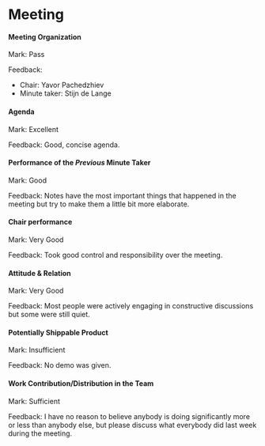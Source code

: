 # Meeting

#### Meeting Organization

Mark: Pass

Feedback: 
- Chair: Yavor Pachedzhiev
- Minute taker: Stijn de Lange 


#### Agenda 

Mark: Excellent

Feedback: Good, concise agenda. 


#### Performance of the *Previous* Minute Taker

Mark: Good

Feedback: Notes have the most important things that happened in the meeting but try to make them a little bit more elaborate. 


#### Chair performance

Mark: Very Good

Feedback: Took good control and responsibility over the meeting. 


#### Attitude & Relation

Mark: Very Good

Feedback: Most people were actively engaging in constructive discussions but some were still quiet. 


#### Potentially Shippable Product

Mark: Insufficient

Feedback: No demo was given. 


#### Work Contribution/Distribution in the Team

Mark: Sufficient

Feedback: I have no reason to believe anybody is doing significantly more or less than anybody else, but please discuss what everybody did last week during the meeting. 


